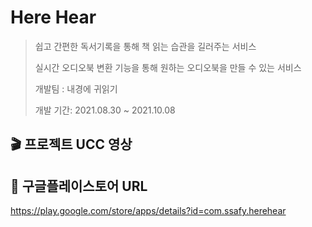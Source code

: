 # Here Hear

> 쉽고 간편한 독서기록을 통해 책 읽는 습관을 길러주는 서비스
>
> 실시간 오디오북 변환 기능을 통해 원하는 오디오북을 만들 수 있는 서비스
>
> 개발팀 : 내경에 귀읽기
>
> 개발 기간: 2021.08.30 ~ 2021.10.08



## :clapper: 프로젝트 UCC 영상



## :link: 구글플레이스토어 URL

https://play.google.com/store/apps/details?id=com.ssafy.herehear







